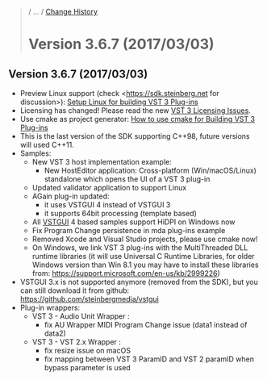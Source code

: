 >/ ... / [Change History](../Index.md)
>
># Version 3.6.7 (2017/03/03)

## Version 3.6.7 (2017/03/03)
- Preview Linux support (check <https://sdk.steinberg.net for discussion>): [Setup Linux for building VST 3 Plug-ins](../../../Getting+Started/How+to+setup+my+system.md)
- Licensing has changed! Please read the new [VST 3 Licensing Issues](../../../VST+3+Licensing/Index.md).
- Use cmake as project generator: [How to use cmake for Building VST 3 Plug-ins](../../../Tutorials/Using+cmake+for+building+plug-ins.md)
- This is the last version of the SDK supporting C++98, future versions will used C++11.
- Samples:
    - New VST 3 host implementation example:
        - New HostEditor application: Cross-platform (Win/macOS/Linux) standalone which opens the UI of a VST 3 plug-in
    - Updated validator application to support Linux
    - AGain plug-in updated:
        - it uses VSTGUI 4 instead of VSTGUI 3
        - it supports 64bit processing (template based)
    - All [VSTGUI](../../../What+is+the+VST+3+SDK/VSTGUI.md) 4 based samples support HiDPI on Windows now
    - Fix Program Change persistence in mda plug-ins example
    - Removed Xcode and Visual Studio projects, please use cmake now!
    - On Windows, we link VST 3 plug-ins with the MultiThreaded DLL runtime libraries (it will use Universal C Runtime Libraries, for older Windows version than Win 8.1 you may have to install these libraries from: <https://support.microsoft.com/en-us/kb/2999226>)
- VSTGUI 3.x is not supported anymore (removed from the SDK), but you can still download it from github: <https://github.com/steinbergmedia/vstgui>
- Plug-in wrappers:
    - VST 3 - Audio Unit Wrapper :
        - fix AU Wrapper MIDI Program Change issue (data1 instead of data2)
    - VST 3 - VST 2.x Wrapper :
        - fix resize issue on macOS
        - fix mapping between VST 3 ParamID and VST 2 paramID when bypass parameter is used